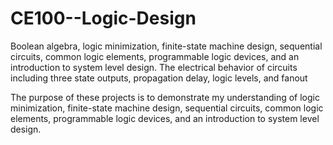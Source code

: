 # CE100--Logic-Design
Boolean algebra, logic minimization, finite-state machine design, sequential circuits, common logic elements, programmable logic devices, and an introduction to system level design. The electrical behavior of circuits including three state outputs, propagation delay, logic levels, and fanout

The purpose of these projects is to demonstrate my understanding of logic minimization, finite-state machine design, sequential circuits, common logic elements, programmable logic devices, and an introduction to system level design.
